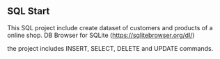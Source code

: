 ## SQL Start

This SQL project include create dataset of customers and products of a online shop.
DB Browser for SQLite (https://sqlitebrowser.org/dl/)

the project includes INSERT, SELECT, DELETE and UPDATE commands. 